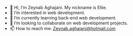 - 👋 Hi, I’m Zeynab Aghajani. My nickname is Ellie.
- 👀 I’m interested in web development.
- 🌱 I’m currently learning back-end web development.
- 💞️ I’m looking to collaborate on web development projects.
- 📫 How to reach me: Zeynab.aghajani@hotmail.com

<!---
zeynabaghajani/zeynab aghajani is a ✨ special ✨ repository because its `README.md` (this file) appears on your GitHub profile.
You can click the Preview link to take a look at your changes.
--->
